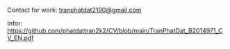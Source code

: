 Contact for work: tranphatdat2190@gmail.com

Infor: https://github.com/phatdattran2k2/CV/blob/main/TranPhatDat_B2014971_CV_EN.pdf

